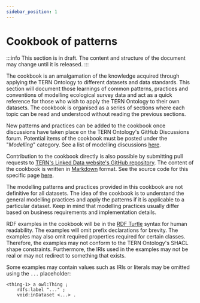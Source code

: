 ```yaml
---
sidebar_position: 1
---
```


# Cookbook of patterns

:::info
This section is in draft. The content and structure of the document may change until it is released.
:::

The cookbook is an amalgamation of the knowledge acquired through applying the TERN Ontology to different datasets and data standards. This section will document those learnings of common patterns,
practices and conventions of modelling ecological survey data and act as a quick reference for those who wish to apply the TERN Ontology to their own datasets. The cookbook is organised as a series of sections where each topic can be read and understood without reading the previous sections.

New patterns and practices can be added to the cookbook once discussions have taken place on the TERN Ontology's GitHub Discussions forum.
Potential items of the cookbook must be posted under the "_Modelling_" category. See a list of modelling discussions [here](https://github.com/ternaustralia/ontology_tern/discussions/categories/modelling).

Contribution to the cookbook directly is also possible by submitting pull requests to [TERN's Linked Data website's GitHub repository](https://github.com/ternaustralia/linkeddata-site). The content of the cookbook is written in [Markdown](https://docs.github.com/en/github/writing-on-github/getting-started-with-writing-and-formatting-on-github/basic-writing-and-formatting-syntax) format. See the source code for this specific page [here](https://github.com/ternaustralia/linkeddata-site/blob/master/information-models/tern-ontology/cookbook/intro.md).

The modelling patterns and practices provided in this cookbook are not definitive for all datasets. The idea of the cookbook is to understand the general modelling practices and apply the patterns if it is applicable to a particular dataset. Keep in mind that modelling practices usually differ based on business requirements and implementation details.

RDF examples in the cookbook will be in the [RDF Turtle](https://www.w3.org/TR/turtle/) syntax for human readability. The examples will omit prefix declarations for brevity. The examples may also omit required properties required for certain classes. Therefore, the examples may not conform to the TERN Ontology's SHACL shape constraints. Furthermore, the IRIs used in the examples may not be real or may not redirect to something that exists.

Some examples may contain values such as IRIs or literals may be omitted using the `...` placeholder:

```
<thing-1> a owl:Thing ;
    rdfs:label "..." ;
    void:inDataset <...> .
```
